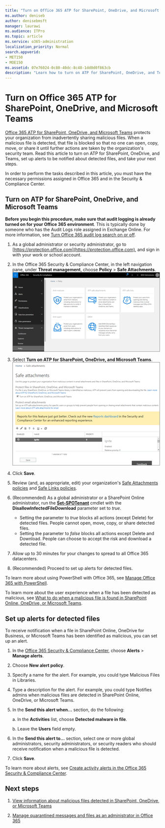 ```yaml
---
title: "Turn on Office 365 ATP for SharePoint, OneDrive, and Microsoft Teams"
ms.author: deniseb
author: denisebmsft
manager: laurawi
ms.audience: ITPro
ms.topic: article
ms.service: o365-administration
localization_priority: Normal
search.appverid:
- MET150
- MOE150
ms.assetid: 07e76024-0c80-40dc-8c48-1dd0d0f863cb
description: "Learn how to turn on ATP for SharePoint, OneDrive, and Teams, including how to set alerts for detected files."
---
```


# Turn on Office 365 ATP for SharePoint, OneDrive, and Microsoft Teams

[Office 365 ATP for SharePoint, OneDrive, and Microsoft Teams](atp-for-spo-odb-and-teams.md) protects your organization from inadvertently sharing malicious files. When a malicious file is detected, that file is blocked so that no one can open, copy, move, or share it until further actions are taken by the organization's security team. Read this article to turn on ATP for SharePoint, OneDrive, and Teams, set up alerts to be notified about detected files, and take your next steps. 
  
In order to perform the tasks described in this article, you must have the necessary permissions assigned in Office 365 and in the Security &amp; Compliance Center.
  
## Turn on ATP for SharePoint, OneDrive, and Microsoft Teams

 **Before you begin this procedure, make sure that audit logging is already turned on for your Office 365 environment**. This is typically done by someone who has the Audit Logs role assigned in Exchange Online. For more information, see [Turn Office 365 audit log search on or off](turn-audit-log-search-on-or-off.md).
  
1. As a global administrator or security administrator, go to [https://protection.office.com](https://protection.office.com), and sign in with your work or school account.
    
2. In the Office 365 Security &amp; Compliance Center, in the left navigation pane, under **Threat management**, choose **Policy** \> **Safe Attachments**. <br/>![In the Security &amp; Compliance Center, choose Threat management \> Policy](media/08849c91-f043-4cd1-a55e-d440c86442f2.png)
  
3. Select **Turn on ATP for SharePoint, OneDrive, and Microsoft Teams**.<br/>![Turn on Advanced Threat Protection for SharePoint Online, OneDrive for Business, and Microsoft Teams](media/48cfaace-59cc-4e60-bf86-05ff6b99bdbf.png)
  
4. Click **Save**.
    
5. Review (and, as appropriate, edit) your organization's [Safe Attachments policies](set-up-atp-safe-attachments-policies.md) and [Safe Links policies](set-up-atp-safe-links-policies.md).
    
6. (Recommended) As a global administrator or a SharePoint Online administrator, run the **[Set-SPOTenant](https://docs.microsoft.com/powershell/module/sharepoint-online/Set-SPOTenant?view=sharepoint-ps)** cmdlet with the **DisallowInfectedFileDownload** parameter set to  *true*. <br/>
      - Setting the parameter to *true* blocks all actions (except Delete) for detected files. People cannot open, move, copy, or share detected files.
      - Setting the parameter to *false* blocks all actions except Delete and Download. People can choose to accept the risk and download a detected file.  
   
7. Allow up to 30 minutes for your changes to spread to all Office 365 datacenters.
    
8. (Recommended) Proceed to set up alerts for detected files.
    
To learn more about using PowerShell with Office 365, see [Manage Office 365 with PowerShell](https://docs.microsoft.com/office365/enterprise/powershell/manage-office-365-with-office-365-powershell). 

To learn more about the user experience when a file has been detected as malicious, see [What to do when a malicious file is found in SharePoint Online, OneDrive, or Microsoft Teams](https://support.office.com/article/01e902ad-a903-4e0f-b093-1e1ac0c37ad2). 
  
## Set up alerts for detected files

To receive notification when a file in SharePoint Online, OneDrive for Business, or Microsoft Teams has been identified as malicious, you can set up an alert.
  
1. In the [Office 365 Security &amp; Compliance Center](https://protection.office.com), choose **Alerts** \> **Manage alerts**.
    
2. Choose **New alert policy**.
    
3. Specify a name for the alert. For example, you could type Malicious Files in Libraries.
    
4. Type a description for the alert. For example, you could type Notifies admins when malicious files are detected in SharePoint Online, OneDrive, or Microsoft Teams.
    
5. In the **Send this alert when...** section, do the following: 
    
    a. In the **Activities** list, choose **Detected malware in file**.
    
    b. Leave the **Users** field empty. 
    
6. In the **Send this alert to...** section, select one or more global administrators, security administrators, or security readers who should receive notification when a malicious file is detected. 
    
7. Click **Save**.
    
To learn more about alerts, see [Create activity alerts in the Office 365 Security &amp; Compliance Center](create-activity-alerts.md). 
  
## Next steps

1. [View information about malicious files detected in SharePoint, OneDrive, or Microsoft Teams](malicious-files-detected-in-spo-odb-or-teams.md)
    
2. [Manage quarantined messages and files as an administrator in Office 365](manage-quarantined-messages-and-files.md)
    

  

